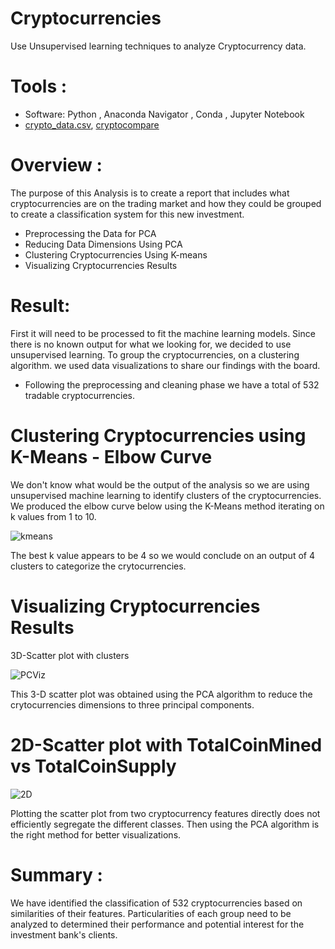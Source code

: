 # Cryptocurrencies
Use Unsupervised learning techniques to analyze Cryptocurrency data.

# Tools :

- Software: Python , Anaconda Navigator , Conda , Jupyter Notebook 
- [crypto_data.csv](http://localhost:8888/edit/Resources/crypto_data.csv),  [cryptocompare](https://min-api.cryptocompare.com/data/all/coinlist)

# Overview :
The purpose of this Analysis is to create a report that includes what cryptocurrencies are on the trading market and how they could be grouped to create a classification system for this new investment.
 - Preprocessing the Data for PCA
 - Reducing Data Dimensions Using PCA
 -  Clustering Cryptocurrencies Using K-means
 - Visualizing Cryptocurrencies Results

# Result:
First it will need to be processed to fit the machine learning models. Since there is no known output for what we looking for, we decided to use unsupervised learning. To group the cryptocurrencies, on a clustering algorithm. we used data visualizations to share our findings with the board.
- Following the preprocessing and cleaning phase we have a total of 532 tradable cryptocurrencies.

# Clustering Cryptocurrencies using K-Means - Elbow Curve
We don't know what would be the output of the analysis so we are using unsupervised machine learning to identify clusters of the cryptocurrencies.
We produced the elbow curve below using the K-Means method iterating on k values from 1 to 10.

![kmeans](https://user-images.githubusercontent.com/77947860/165988774-88786b5f-920e-494f-bed7-f1e82f46778c.png)

The best k value appears to be 4 so we would conclude on an output of 4 clusters to categorize the crytocurrencies.

# Visualizing Cryptocurrencies Results
3D-Scatter plot with clusters

![PCViz](https://user-images.githubusercontent.com/77947860/165989192-b4b6b646-91a8-490d-a450-dc44fce74df9.png)

This 3-D scatter plot was obtained using the PCA algorithm to reduce the crytocurrencies dimensions to three principal components.

# 2D-Scatter plot with TotalCoinMined vs TotalCoinSupply

![2D](https://user-images.githubusercontent.com/77947860/165989565-8d743906-49c8-4a71-9f24-7ea112956761.png)

Plotting the scatter plot from two cryptocurrency features directly does not efficiently segregate the different classes. Then using the PCA algorithm is the right method for better visualizations.


# Summary :
We have identified the classification of 532 cryptocurrencies based on similarities of their features.
Particularities of each group need to be analyzed to determined their performance and potential interest for the investment bank's clients.


